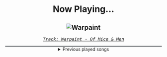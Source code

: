 <div align="center"> 
<h1>Now Playing...</h1>

![Warpaint](https://i.scdn.co/image/ab67616d00001e02f57d21c292a1550d905e21f2)
--
_<samp><a href="https://open.spotify.com/track/0Ssx5j15qxVMgIe1WZ1prQ">Track: Warpaint - Of Mice & Men</a></samp>_

<div style="border: 1px #4B5054 solid"></div>
<details>
  <summary>
    Previous played songs
  </summary>
  <table>
    <thead>
      <tr>
        <th>
          Artist
        </th>
        <th>
          Song
        </th>
        <th>
          Link
        </th>
      </tr>
    </thead>
    <tbody>
      <tr><td>Of Mice & Men</td><td>Warpaint</td><td><a href="https://open.spotify.com/track/0Ssx5j15qxVMgIe1WZ1prQ">https://open.spotify.com/track/0Ssx5j15qxVMgIe1WZ1prQ</a></td></tr><tr><td>Attila</td><td>Handshakes With Snakes</td><td><a href="https://open.spotify.com/track/4oztf7RcwAIxhd1gBp0pjg">https://open.spotify.com/track/4oztf7RcwAIxhd1gBp0pjg</a></td></tr><tr><td>Bad Omens</td><td>Blood</td><td><a href="https://open.spotify.com/track/60yhxrLlZycz1FpfifAeJI">https://open.spotify.com/track/60yhxrLlZycz1FpfifAeJI</a></td></tr><tr><td>Orbit Culture</td><td>Obsession</td><td><a href="https://open.spotify.com/track/0HLBb4gtsSoJkRN0LqkRt5">https://open.spotify.com/track/0HLBb4gtsSoJkRN0LqkRt5</a></td></tr><tr><td>Limp Bizkit</td><td>Rollin' (Air Raid Vehicle)</td><td><a href="https://open.spotify.com/track/3IV4swNduIRunHREK80owz">https://open.spotify.com/track/3IV4swNduIRunHREK80owz</a></td></tr><tr><td>Korn</td><td>Coming Undone</td><td><a href="https://open.spotify.com/track/3o7TMr6RmIusYH7Kkg7ujR">https://open.spotify.com/track/3o7TMr6RmIusYH7Kkg7ujR</a></td></tr><tr><td>Thousand Foot Krutch</td><td>Down</td><td><a href="https://open.spotify.com/track/7mZrDv49hvwfa7lQhQvGg6">https://open.spotify.com/track/7mZrDv49hvwfa7lQhQvGg6</a></td></tr><tr><td>The Plot In You</td><td>THE ONE YOU LOVED</td><td><a href="https://open.spotify.com/track/556JR8TWeOKA0OH9MJKb6B">https://open.spotify.com/track/556JR8TWeOKA0OH9MJKb6B</a></td></tr><tr><td>Ice Nine Kills</td><td>Hip To Be Scared [Feat. Jacoby Shaddix]</td><td><a href="https://open.spotify.com/track/1tBghD5Z8rBeN7eHDXLamy">https://open.spotify.com/track/1tBghD5Z8rBeN7eHDXLamy</a></td></tr><tr><td>Bad Omens</td><td>Reprise (The Sound Of The End)</td><td><a href="https://open.spotify.com/track/6denKFnByEuPrXVMVg2dUH">https://open.spotify.com/track/6denKFnByEuPrXVMVg2dUH</a></td></tr><tr><td>Any Given Day</td><td>Get That Done</td><td><a href="https://open.spotify.com/track/5AKzAajma8Wl7h0GqBRknc">https://open.spotify.com/track/5AKzAajma8Wl7h0GqBRknc</a></td></tr><tr><td>Polaris</td><td>The Remedy</td><td><a href="https://open.spotify.com/track/63GJDO5mxiFP1ZQEpdUWRd">https://open.spotify.com/track/63GJDO5mxiFP1ZQEpdUWRd</a></td></tr><tr><td>Hoobastank</td><td>Out Of Control</td><td><a href="https://open.spotify.com/track/6mjHiGwrRGE8LVCXVc5QDU">https://open.spotify.com/track/6mjHiGwrRGE8LVCXVc5QDU</a></td></tr><tr><td>Currents</td><td>Let Me Leave</td><td><a href="https://open.spotify.com/track/4xDcGgOzoQq5Jrfa2gkY03">https://open.spotify.com/track/4xDcGgOzoQq5Jrfa2gkY03</a></td></tr><tr><td>Of Mice & Men</td><td>Castaway</td><td><a href="https://open.spotify.com/track/33oseVSdiC8Og5jByjwP5d">https://open.spotify.com/track/33oseVSdiC8Og5jByjwP5d</a></td></tr><tr><td>Ice Nine Kills</td><td>Welcome To Horrorwood</td><td><a href="https://open.spotify.com/track/584YRYWhvXFXCFrktLNCpG">https://open.spotify.com/track/584YRYWhvXFXCFrktLNCpG</a></td></tr><tr><td>Bad Omens</td><td>Miracle</td><td><a href="https://open.spotify.com/track/6zmpNKzUeuldTRYbVZwnrq">https://open.spotify.com/track/6zmpNKzUeuldTRYbVZwnrq</a></td></tr><tr><td>Alpha Wolf</td><td>60cm Of Steel</td><td><a href="https://open.spotify.com/track/4USWAxwVE2dEbfotjAFYMU">https://open.spotify.com/track/4USWAxwVE2dEbfotjAFYMU</a></td></tr><tr><td>Make Them Suffer</td><td>Doomswitch</td><td><a href="https://open.spotify.com/track/6pUUtKVRmODliJWTyY2pet">https://open.spotify.com/track/6pUUtKVRmODliJWTyY2pet</a></td></tr><tr><td>Imminence</td><td>Surrender</td><td><a href="https://open.spotify.com/track/4YW8jIwpuIqYvNEOiqxAb5">https://open.spotify.com/track/4YW8jIwpuIqYvNEOiqxAb5</a></td></tr>
    </tbody>
  </table>
</details>

</div>
